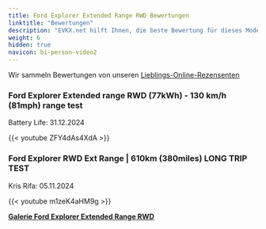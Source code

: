 ```yaml
---
title: Ford Explorer Extended Range RWD Bewertungen
linktitle: "Bewertungen"
description: "EVKX.net hilft Ihnen, die beste Bewertung für dieses Modell zu finden."
weight: 6
hidden: true
navicon: bi-person-video2
---
```

Wir sammeln Bewertungen von unseren [Lieblings-Online-Rezensenten](../../../../../guides/evreviewers/)

<div class="container text-center shadow p-2 pe-4 mb-5 bg-body-tertiary rounded border">
<h3>Ford Explorer Extended range RWD (77kWh) - 130 km/h (81mph) range test</h3>
<p>Battery Life: 31.12.2024</p>

{{< youtube ZFY4dAs4XdA >}}

</div>
<div class="container text-center shadow p-2 pe-4 mb-5 bg-body-tertiary rounded border">
<h3>Ford Explorer RWD Ext Range | 610km (380miles) LONG TRIP TEST</h3>
<p>Kris Rifa: 05.11.2024</p>

{{< youtube m1zeK4aHM9g >}}

</div>
<div class="mt-3 mb-3">
<a href="../gallery/" class="text-decoration-none text-black">
<strong><i class="bi-arrow-left"></i>Galerie  </strong>
</a>
<a href="../" class="text-decoration-none text-black float-end">
<strong>Ford Explorer Extended Range RWD <i class="bi-arrow-right"></i></strong>
</a>
</div>
